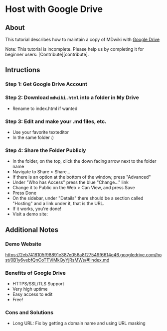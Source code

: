 Host with Google Drive
================

About
-----

This tutorial describes how to maintain a copy of MDwiki with [Google Drive](http://drive.google.com)

Note: This tutorial is incomplete. Please help us by completing it for beginner users: [Contribute][contribute].

Intructions
-----------

### Step 1: Get Google Drive Account

### Step 2: Download `mdwiki.html` into a folder in My Drive

  * Rename to index.html if wanted

### Step 3: Edit and make your .md files, etc. 

  * Use your favorite texteditor
  * In the same folder :)

### Step 4: Share the Folder Publicly

  * In the folder, on the top, click the down facing arrow next to the folder name
  * Navigate to Share > Share...
  * If there is an option at the bottom of the window, press "Advanced"
  * Under "Who has Access" press the blue "Change..." link
  * Change it to Public on the Web > Can View, and press Save
  * Press Done
  * On the sidebar, under "Details" there should be a section called "Hosting" and a link under it, that is the URL.
  * If it works, you're done!
  * Visit a demo site: 
  
Additional Notes
---------------

### Demo Website

https://2eb7418105f98891e387e056a8f27549f6614e46.googledrive.com/host/0B1y6vebfQnCoTTViMkQyYjRsMWs/#!index.md

### Benefits of Google Drive

* HTTPS/SSL/TLS Support
* Very high uptime
* Easy access to edit
* Free!

### Cons and Solutions

* Long URL: Fix by getting a domain name and using URL masking
